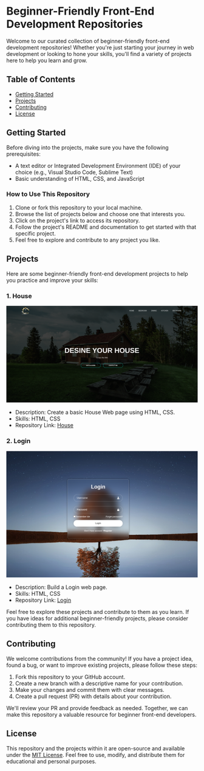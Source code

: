 # Beginner-Friendly Front-End Development Repositories

Welcome to our curated collection of beginner-friendly front-end development repositories! Whether you're just starting your journey in web development or looking to hone your skills, you'll find a variety of projects here to help you learn and grow.

## Table of Contents
- [Getting Started](#getting-started)
- [Projects](#projects)
- [Contributing](#contributing)
- [License](#license)

## Getting Started

Before diving into the projects, make sure you have the following prerequisites:
- A text editor or Integrated Development Environment (IDE) of your choice (e.g., Visual Studio Code, Sublime Text)
- Basic understanding of HTML, CSS, and JavaScript

### How to Use This Repository

1. Clone or fork this repository to your local machine.
2. Browse the list of projects below and choose one that interests you.
3. Click on the project's link to access its repository.
4. Follow the project's README and documentation to get started with that specific project.
5. Feel free to explore and contribute to any project you like.

## Projects

Here are some beginner-friendly front-end development projects to help you practice and improve your skills:

### 1. House

![House](Img/house.png)

- Description: Create a basic House Web page using HTML, CSS.
- Skills: HTML, CSS
- Repository Link: [House](https://github.com/3bduu/Front_for_Beginner/tree/main/House)

### 2. Login

![Login](Img/Login.png)

- Description: Build a Login web page.
- Skills: HTML, CSS
- Repository Link: [Login](https://github.com/3bduu/Front_for_Beginner/tree/main/login_page)

Feel free to explore these projects and contribute to them as you learn. If you have ideas for additional beginner-friendly projects, please consider contributing them to this repository.

## Contributing

We welcome contributions from the community! If you have a project idea, found a bug, or want to improve existing projects, please follow these steps:

1. Fork this repository to your GitHub account.
2. Create a new branch with a descriptive name for your contribution.
3. Make your changes and commit them with clear messages.
4. Create a pull request (PR) with details about your contribution.

We'll review your PR and provide feedback as needed. Together, we can make this repository a valuable resource for beginner front-end developers.

## License

This repository and the projects within it are open-source and available under the [MIT License](LICENSE). Feel free to use, modify, and distribute them for educational and personal purposes.
